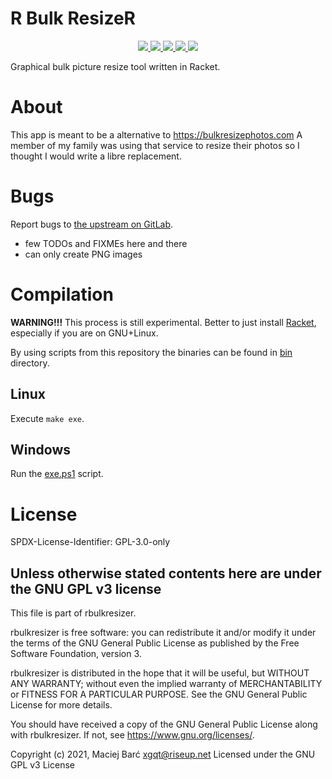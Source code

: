 # R Bulk ResizeR

<p align="center">
    <a href="http://pkgs.racket-lang.org/package/rbulkresizer">
        <img src="https://img.shields.io/badge/raco_pkg_install-rbulkresizer-aa00ff.svg">
    </a>
    <a href="https://gitlab.com/xgqt/rbulkresizer/pipelines">
        <img src="https://gitlab.com/xgqt/rbulkresizer/badges/master/pipeline.svg">
    </a>
    <a href="https://github.com/xgqt/rbulkresizer/actions/workflows/ci.yml">
        <img src="https://github.com/xgqt/rbulkresizer/actions/workflows/ci.yml/badge.svg">
    </a>
    <a href="https://gitlab.com/xgqt/rbulkresizer/commits/master.atom">
        <img src="https://img.shields.io/badge/feed-atom-orange.svg">
    </a>
    <a href="./LICENSE">
        <img src="https://img.shields.io/badge/license-GPLv3-blue.svg">
    </a>
</p>

Graphical bulk picture resize tool written in Racket.


# About

This app is meant to be a alternative to https://bulkresizephotos.com
A member of my family was using that service to resize their photos
so I thought I would write a libre replacement.


# Bugs

Report bugs to [the upstream on GitLab](https://gitlab.com/xgqt/rbulkresizer).

- few TODOs and FIXMEs here and there
- can only create PNG images


# Compilation

**WARNING!!!** This process is still experimental.
Better to just install [Racket](https://racket-lang.org/download/), especially if you are on GNU+Linux.

By using scripts from this repository the binaries can be found
in [bin](./bin) directory.


## Linux

Execute `make exe`.


## Windows

Run the [exe.ps1](./exe.ps1) script.


# License

SPDX-License-Identifier: GPL-3.0-only

## Unless otherwise stated contents here are under the GNU GPL v3 license

This file is part of rbulkresizer.

rbulkresizer is free software: you can redistribute it and/or modify
it under the terms of the GNU General Public License as published by
the Free Software Foundation, version 3.

rbulkresizer is distributed in the hope that it will be useful,
but WITHOUT ANY WARRANTY; without even the implied warranty of
MERCHANTABILITY or FITNESS FOR A PARTICULAR PURPOSE.  See the
GNU General Public License for more details.

You should have received a copy of the GNU General Public License
along with rbulkresizer.  If not, see <https://www.gnu.org/licenses/>.

Copyright (c) 2021, Maciej Barć <xgqt@riseup.net>
Licensed under the GNU GPL v3 License
